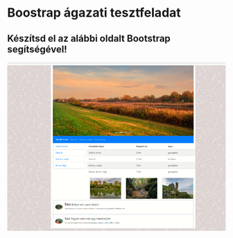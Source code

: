 # Boostrap ágazati tesztfeladat

## Készítsd el az alábbi oldalt Bootstrap segítségével!

![](docs/sample.png)
